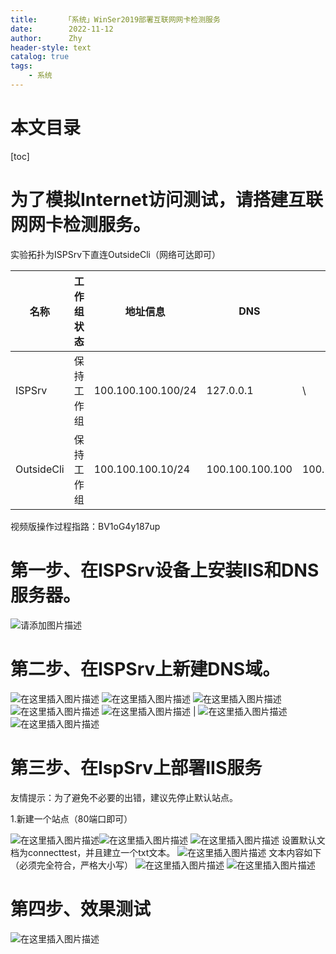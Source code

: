 ```yaml
---
title:      「系统」WinSer2019部署互联网网卡检测服务
date:        2022-11-12
author:      Zhy
header-style: text
catalog: true 
tags:
    - 系统
---
```






# 本文目录

[toc]




# 为了模拟Internet访问测试，请搭建互联网网卡检测服务。

实验拓扑为ISPSrv下直连OutsideCli（网络可达即可）

| 名称       | 工作组状态 | 地址信息           | DNS             | 网关            |
| ---------- | ---------- | ------------------ | --------------- | --------------- |
| ISPSrv     | 保持工作组 | 100.100.100.100/24 | 127.0.0.1       | \               |
| OutsideCli | 保持工作组 | 100.100.100.10/24  | 100.100.100.100 | 100.100.100.254 |



视频版操作过程指路：BV1oG4y187up

# 第一步、在ISPSrv设备上安装IIS和DNS服务器。
![请添加图片描述](https://img-blog.csdnimg.cn/d5ce9c59ffa64d2d849a2045a23dd973.png)




# 第二步、在ISPSrv上新建DNS域。
![在这里插入图片描述](https://img-blog.csdnimg.cn/f6fca3a9351840b1b8494e887e51d85d.jpeg#pic_center)
![在这里插入图片描述](https://img-blog.csdnimg.cn/0ed25eaf60a54873bce52278a8248302.jpeg#pic_center)
![在这里插入图片描述](https://img-blog.csdnimg.cn/06b17e27d2104e1c98bdded363f051b6.jpeg#pic_center)
![在这里插入图片描述](https://img-blog.csdnimg.cn/3b1fdb8c8f8041cc99251e5b639c039e.jpeg#pic_center)
![在这里插入图片描述](https://img-blog.csdnimg.cn/a90b0ca0231e4b1394e8d378afb5649b.jpeg#pic_center)
|  ![在这里插入图片描述](https://img-blog.csdnimg.cn/d1a737f9c24b4c6e8abce6ba564f17b4.jpeg#pic_center)![在这里插入图片描述](https://img-blog.csdnimg.cn/9098765976084780926593d5b9110f32.jpeg#pic_center)



# 第三步、在IspSrv上部署IIS服务
友情提示：为了避免不必要的出错，建议先停止默认站点。

1.新建一个站点（80端口即可）

![在这里插入图片描述](https://img-blog.csdnimg.cn/e8f9ea9d21fe445b936f5236a91235b6.jpeg#pic_center)![在这里插入图片描述](https://img-blog.csdnimg.cn/55fbf7611c2d47109fc81310e24c7d3f.jpeg#pic_center)
![在这里插入图片描述](https://img-blog.csdnimg.cn/49553d3bf65949ee85ac47887d33661c.jpeg#pic_center)
设置默认文档为connecttest，并且建立一个txt文本。
![在这里插入图片描述](https://img-blog.csdnimg.cn/1dc76749df7d40c28c3d114dd1d1dead.jpeg#pic_center)
文本内容如下（必须完全符合，严格大小写）
![在这里插入图片描述](https://img-blog.csdnimg.cn/1c435139ea3a457ea06aa0c08e8c8a3b.jpeg#pic_center)
![在这里插入图片描述](https://img-blog.csdnimg.cn/4894cf0283b4469785f554216c9bd674.jpeg#pic_center)
# 第四步、效果测试
![在这里插入图片描述](https://img-blog.csdnimg.cn/b075b5a5855547c88bdb1ed7b47be817.jpeg#pic_center)